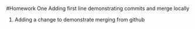 #Homework One
Adding first line demonstrating commits and merge locally
1. Adding a change to demonstrate merging from github
